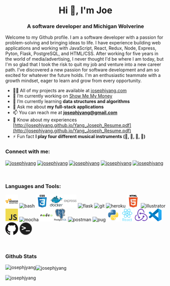 <h1 align="center">Hi 👋, I'm Joe</h1>
<h3 align="center">A software developer and Michigan Wolverine</h3>



Welcome to my Github profile. I am a software developer with a passion for problem-solving and bringing ideas to life. I have experience building web applications and working with JavaScript, React, Redux, Node, Express, Pyton, Flask, PostgreSQL, and HTML/CSS. After working for five years in the world of media/advertising, I never thought I'd be where I am today, but I'm so glad that I took the risk to quit my job and venture into a new career path. I've discovered a new passion for software development and am so excited for whatever the future holds. I'm an enthusiastic teammate with a growth mindset, eager to learn and grow from every opportunity.

- 👨‍💻 All of my projects are available at [josephjyang.com](josephjyang.com)
- 🔭 I’m currently working on [Show Me My Money](https://github.com/josephjyang/show-me-my-money)
- 🌱 I’m currently learning **data structures and algorithms**
- 💬 Ask me about **my full-stack applications**
- 📫 You can reach me at **josephjyang@gmail.com**
- 📄 Know about my experiences [http://josephjyang.github.io/Yang_Joseph_Resume.pdf](http://josephjyang.github.io/Yang_Joseph_Resume.pdf)
- ⚡ Fun fact **I play four different musical instruments (🥁, 🎸, 🎹, 🎻)**


<h3 align="left">Connect with me:</h3>
<p align="left">
<a href="https://linkedin.com/in/josephjyang" target="blank"><img align="center" src="https://raw.githubusercontent.com/rahuldkjain/github-profile-readme-generator/master/src/images/icons/Social/linked-in-alt.svg" alt="josephjyang" height="30" width="40" /></a>
<a href="https://angel.co/u/joseph-yang-1" target="blank"><img align="center" src="https://www.vectorlogo.zone/logos/angel/angel-icon.svg" alt="josephjyang" height="30" width="30" /></a>
<a href="https://twitter.com/josephjyang" target="blank"><img align="center" src="https://raw.githubusercontent.com/rahuldkjain/github-profile-readme-generator/master/src/images/icons/Social/twitter.svg" alt="josephjyang" height="30" width="40" /></a>
<a href="https://fb.com/josephjyang" target="blank"><img align="center" src="https://raw.githubusercontent.com/rahuldkjain/github-profile-readme-generator/master/src/images/icons/Social/facebook.svg" alt="josephjyang" height="30" width="40" /></a>
<a href="https://instagram.com/josephjyang" target="blank"><img align="center" src="https://raw.githubusercontent.com/rahuldkjain/github-profile-readme-generator/master/src/images/icons/Social/instagram.svg" alt="josephjyang" height="30" width="40" /></a>
</p>

<br />

<h3 align="left">Languages and Tools:</h3>
<p align="left"> <img src="https://raw.githubusercontent.com/devicons/devicon/master/icons/amazonwebservices/amazonwebservices-original-wordmark.svg" alt="aws" width="40" height="40"/>  <img src="https://www.vectorlogo.zone/logos/gnu_bash/gnu_bash-icon.svg" alt="bash" width="40" height="40"/> <img src="https://raw.githubusercontent.com/devicons/devicon/master/icons/css3/css3-original-wordmark.svg" alt="css3" width="40" height="40"/> <img src="https://raw.githubusercontent.com/devicons/devicon/master/icons/docker/docker-original-wordmark.svg" alt="docker" width="40" height="40"/> <img src="https://raw.githubusercontent.com/devicons/devicon/master/icons/express/express-original-wordmark.svg" alt="express" width="40" height="40"/> <img src="https://www.vectorlogo.zone/logos/pocoo_flask/pocoo_flask-icon.svg" alt="flask" width="40" height="40"/> <img src="https://www.vectorlogo.zone/logos/git-scm/git-scm-icon.svg" alt="git" width="40" height="40"/> <img src="https://www.vectorlogo.zone/logos/heroku/heroku-icon.svg" alt="heroku" width="40" height="40"/> <img src="https://raw.githubusercontent.com/devicons/devicon/master/icons/html5/html5-original-wordmark.svg" alt="html5" width="40" height="40"/> <img src="https://www.vectorlogo.zone/logos/adobe_illustrator/adobe_illustrator-icon.svg" alt="illustrator" width="40" height="40"/> <img src="https://raw.githubusercontent.com/devicons/devicon/master/icons/javascript/javascript-original.svg" alt="javascript" width="40" height="40"/> <img src="https://www.vectorlogo.zone/logos/mochajs/mochajs-icon.svg" alt="mocha" width="40" height="40"/> <img src="https://raw.githubusercontent.com/devicons/devicon/master/icons/nodejs/nodejs-original-wordmark.svg" alt="nodejs" width="40" height="40"/> <img src="https://raw.githubusercontent.com/devicons/devicon/master/icons/postgresql/postgresql-original-wordmark.svg" alt="postgresql" width="40" height="40"/> <img src="https://www.vectorlogo.zone/logos/getpostman/getpostman-icon.svg" alt="postman" width="40" height="40"/> <img src="https://cdn.worldvectorlogo.com/logos/pug.svg" alt="pug" width="40" height="40"/> <img src="https://raw.githubusercontent.com/devicons/devicon/master/icons/python/python-original.svg" alt="python" width="40" height="40"/> <img src="https://raw.githubusercontent.com/devicons/devicon/master/icons/react/react-original-wordmark.svg" alt="react" width="40" height="40"/> <img src="https://raw.githubusercontent.com/devicons/devicon/master/icons/redux/redux-original.svg" alt="redux" width="40" height="40"/> <img src="https://raw.githubusercontent.com/github/explore/80688e429a7d4ef2fca1e82350fe8e3517d3494d/topics/visual-studio-code/visual-studio-code.png" alt="Visual Studio Code" width="40" height="40"/>  <img src="https://raw.githubusercontent.com/github/explore/78df643247d429f6cc873026c0622819ad797942/topics/github/github.png" alt="Github" width="40" height="40"/> <img src="https://raw.githubusercontent.com/github/explore/80688e429a7d4ef2fca1e82350fe8e3517d3494d/topics/terminal/terminal.png" alt="Terminal" width="40" height="40"/>
</p>

<br />

### Github Stats  
<p><img align="left" src="https://github-readme-stats.vercel.app/api?username=josephjyang&show_icons=true&locale=en" alt="josephjyang" /></p>
<p><img align="center" src="https://github-readme-stats.vercel.app/api/top-langs?username=josephjyang&show_icons=true&locale=en&layout=compact" alt="josephjyang" /></p>
<p><img align="left" src="https://github-readme-streak-stats.herokuapp.com/?user=josephjyang&" alt="josephjyang" /></p>

<br/>  



[instagram]: https://www.instagram.com/josephjyang/
[linkedin]: https://www.linkedin.com/in/josephjyang/
[angellist]: https://angel.co/u/joseph-yang-1


<!--
**josephjyang/josephjyang** is a ✨ _special_ ✨ repository because its `README.md` (this file) appears on your GitHub profile.

Here are some ideas to get you started:

- 🔭 I’m currently working on ...
- 🌱 I’m currently learning ...
- 👯 I’m looking to collaborate on ...
- 🤔 I’m looking for help with ...
- 💬 Ask me about ...
- 📫 How to reach me: ...
- 😄 Pronouns: ...
- ⚡ Fun fact: ...
-->
